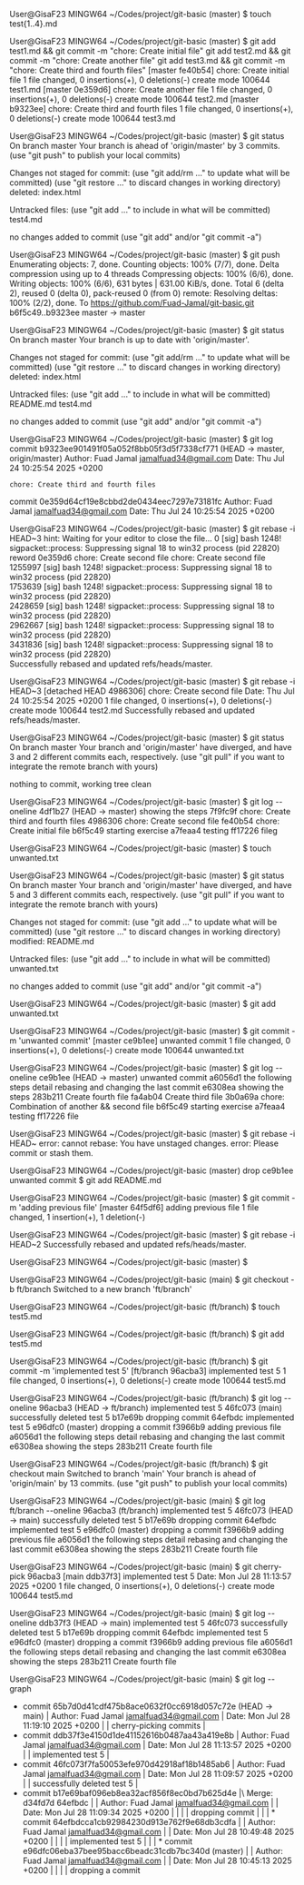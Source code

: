 User@GisaF23 MINGW64 ~/Codes/project/git-basic (master)
$ touch test{1..4}.md

User@GisaF23 MINGW64 ~/Codes/project/git-basic (master)
$ git add test1.md && git commit -m "chore: Create initial file"
git add test2.md && git commit -m "chore: Create another file"
git add test3.md && git commit -m "chore: Create third and fourth files"
[master fe40b54] chore: Create initial file
 1 file changed, 0 insertions(+), 0 deletions(-)
 create mode 100644 test1.md
[master 0e359d6] chore: Create another file
 1 file changed, 0 insertions(+), 0 deletions(-)
 create mode 100644 test2.md
[master b9323ee] chore: Create third and fourth files
 1 file changed, 0 insertions(+), 0 deletions(-)
 create mode 100644 test3.md

User@GisaF23 MINGW64 ~/Codes/project/git-basic (master)
$ git status
On branch master
Your branch is ahead of 'origin/master' by 3 commits.
  (use "git push" to publish your local commits)

Changes not staged for commit:
  (use "git add/rm <file>..." to update what will be committed)
  (use "git restore <file>..." to discard changes in working directory)
        deleted:    index.html

Untracked files:
  (use "git add <file>..." to include in what will be committed)
        test4.md

no changes added to commit (use "git add" and/or "git commit -a")

User@GisaF23 MINGW64 ~/Codes/project/git-basic (master)
$ git push
Enumerating objects: 7, done.
Counting objects: 100% (7/7), done.
Delta compression using up to 4 threads
Compressing objects: 100% (6/6), done.
Writing objects: 100% (6/6), 631 bytes | 631.00 KiB/s, done.
Total 6 (delta 2), reused 0 (delta 0), pack-reused 0 (from 0)
remote: Resolving deltas: 100% (2/2), done.
To https://github.com/Fuad-Jamal/git-basic.git
   b6f5c49..b9323ee  master -> master

User@GisaF23 MINGW64 ~/Codes/project/git-basic (master)
$ git status
On branch master
Your branch is up to date with 'origin/master'.

Changes not staged for commit:
  (use "git add/rm <file>..." to update what will be committed)
  (use "git restore <file>..." to discard changes in working directory)
        deleted:    index.html

Untracked files:
  (use "git add <file>..." to include in what will be committed)
        README.md
        test4.md

no changes added to commit (use "git add" and/or "git commit -a")

User@GisaF23 MINGW64 ~/Codes/project/git-basic (master)
$ git log
commit b9323ee901491f05a052f8bb05f3d5f7338cf771 (HEAD -> master, origin/master)
Author: Fuad Jamal <jamalfuad34@gmail.com>
Date:   Thu Jul 24 10:25:54 2025 +0200

    chore: Create third and fourth files

commit 0e359d64cf19e8cbbd2de0434eec7297e73181fc
Author: Fuad Jamal <jamalfuad34@gmail.com>
Date:   Thu Jul 24 10:25:54 2025 +0200

User@GisaF23 MINGW64 ~/Codes/project/git-basic (master)
$ git rebase -i HEAD~3
hint: Waiting for your editor to close the file...       0 [sig] bash 1248! sigpacket::process: Suppressing signal 18 to win32 process (pid 22820)
reword  0e359d6 chore: Create second file
chore: Create second file
1255997 [sig] bash 1248! sigpacket::process: Suppressing signal 18 to win32 process (pid 22820)        
1753639 [sig] bash 1248! sigpacket::process: Suppressing signal 18 to win32 process (pid 22820)        
2428659 [sig] bash 1248! sigpacket::process: Suppressing signal 18 to win32 process (pid 22820)        
2962667 [sig] bash 1248! sigpacket::process: Suppressing signal 18 to win32 process (pid 22820)        
3431836 [sig] bash 1248! sigpacket::process: Suppressing signal 18 to win32 process (pid 22820)        
Successfully rebased and updated refs/heads/master.

User@GisaF23 MINGW64 ~/Codes/project/git-basic (master)
$ git rebase -i HEAD~3
[detached HEAD 4986306] chore: Create second file
 Date: Thu Jul 24 10:25:54 2025 +0200
 1 file changed, 0 insertions(+), 0 deletions(-)
 create mode 100644 test2.md
Successfully rebased and updated refs/heads/master.

User@GisaF23 MINGW64 ~/Codes/project/git-basic (master)
$ git status
On branch master
Your branch and 'origin/master' have diverged,
and have 3 and 2 different commits each, respectively.
  (use "git pull" if you want to integrate the remote branch with yours)

nothing to commit, working tree clean

User@GisaF23 MINGW64 ~/Codes/project/git-basic (master)
$ git log --oneline
4df1b27 (HEAD -> master) showing the steps
7f9fc9f chore: Create third and fourth files
4986306 chore: Create second file
fe40b54 chore: Create initial file
b6f5c49 starting exercise
a7feaa4 testing
ff17226 fileg


User@GisaF23 MINGW64 ~/Codes/project/git-basic (master)
$ touch unwanted.txt

User@GisaF23 MINGW64 ~/Codes/project/git-basic (master)
$ git status
On branch master
Your branch and 'origin/master' have diverged,
and have 5 and 3 different commits each, respectively.
  (use "git pull" if you want to integrate the remote branch with yours)

Changes not staged for commit:
  (use "git add <file>..." to update what will be committed)
  (use "git restore <file>..." to discard changes in working directory)
        modified:   README.md

Untracked files:
  (use "git add <file>..." to include in what will be committed)
        unwanted.txt

no changes added to commit (use "git add" and/or "git commit -a")

User@GisaF23 MINGW64 ~/Codes/project/git-basic (master)
$ git add unwanted.txt 

User@GisaF23 MINGW64 ~/Codes/project/git-basic (master)
$ git commit -m 'unwanted commit'
[master ce9b1ee] unwanted commit
 1 file changed, 0 insertions(+), 0 deletions(-)
 create mode 100644 unwanted.txt

User@GisaF23 MINGW64 ~/Codes/project/git-basic (master)
$ git log --oneline
ce9b1ee (HEAD -> master) unwanted commit
a6056d1 the following steps detail rebasing and changing the last commit
e6308ea showing the steps
283b211 Create fourth file
fa4ab04 Create third file
3b0a69a chore: Combination of another && second file
b6f5c49 starting exercise
a7feaa4 testing
ff17226 file

User@GisaF23 MINGW64 ~/Codes/project/git-basic (master)
$ git rebase -i HEAD~
error: cannot rebase: You have unstaged changes.
error: Please commit or stash them.

User@GisaF23 MINGW64 ~/Codes/project/git-basic (master)
drop ce9b1ee unwanted commit
$ git add README.md

User@GisaF23 MINGW64 ~/Codes/project/git-basic (master)
$ git commit -m 'adding previous file'
[master 64f5df6] adding previous file
 1 file changed, 1 insertion(+), 1 deletion(-)

User@GisaF23 MINGW64 ~/Codes/project/git-basic (master)
$ git rebase -i HEAD~2
Successfully rebased and updated refs/heads/master.

User@GisaF23 MINGW64 ~/Codes/project/git-basic (master)
$

User@GisaF23 MINGW64 ~/Codes/project/git-basic (main)
$ git checkout -b ft/branch
Switched to a new branch 'ft/branch'

User@GisaF23 MINGW64 ~/Codes/project/git-basic (ft/branch)
$ touch test5.md

User@GisaF23 MINGW64 ~/Codes/project/git-basic (ft/branch)
$ git add test5.md 

User@GisaF23 MINGW64 ~/Codes/project/git-basic (ft/branch)
$ git commit -m 'implemented test 5'
[ft/branch 96acba3] implemented test 5
 1 file changed, 0 insertions(+), 0 deletions(-)
 create mode 100644 test5.md

User@GisaF23 MINGW64 ~/Codes/project/git-basic (ft/branch)
$ git log --oneline
96acba3 (HEAD -> ft/branch) implemented test 5
46fc073 (main) successfully deleted test 5
b17e69b dropping commit
64efbdc implemented test 5
e96dfc0 (master) dropping a commit
f3966b9 adding previous file
a6056d1 the following steps detail rebasing and changing the last commit
e6308ea showing the steps
283b211 Create fourth file

User@GisaF23 MINGW64 ~/Codes/project/git-basic (ft/branch)
$ git checkout main
Switched to branch 'main'
Your branch is ahead of 'origin/main' by 13 commits.
  (use "git push" to publish your local commits)

User@GisaF23 MINGW64 ~/Codes/project/git-basic (main)
$ git log ft/branch --oneline
96acba3 (ft/branch) implemented test 5
46fc073 (HEAD -> main) successfully deleted test 5
b17e69b dropping commit
64efbdc implemented test 5
e96dfc0 (master) dropping a commit
f3966b9 adding previous file
a6056d1 the following steps detail rebasing and changing the last commit
e6308ea showing the steps
283b211 Create fourth file

User@GisaF23 MINGW64 ~/Codes/project/git-basic (main)
$ git cherry-pick 96acba3
[main ddb37f3] implemented test 5
 Date: Mon Jul 28 11:13:57 2025 +0200
 1 file changed, 0 insertions(+), 0 deletions(-)
 create mode 100644 test5.md

User@GisaF23 MINGW64 ~/Codes/project/git-basic (main)
$ git log --oneline
ddb37f3 (HEAD -> main) implemented test 5
46fc073 successfully deleted test 5
b17e69b dropping commit
64efbdc implemented test 5
e96dfc0 (master) dropping a commit
f3966b9 adding previous file
a6056d1 the following steps detail rebasing and changing the last commit
e6308ea showing the steps
283b211 Create fourth file

User@GisaF23 MINGW64 ~/Codes/project/git-basic (main)
$ git log --graph
* commit 65b7d0d41cdf475b8ace0632f0cc6918d057c72e (HEAD -> main)
| Author: Fuad Jamal <jamalfuad34@gmail.com>
| Date:   Mon Jul 28 11:19:10 2025 +0200
|
|     cherry-picking commits
|
* commit ddb37f3e4150d1de41152616b0487aa43a419e8b
| Author: Fuad Jamal <jamalfuad34@gmail.com>
| Date:   Mon Jul 28 11:13:57 2025 +0200
|
|     implemented test 5
|
* commit 46fc073f7fa50053efe970d42918af18b1485ab6
| Author: Fuad Jamal <jamalfuad34@gmail.com>
| Date:   Mon Jul 28 11:09:57 2025 +0200
|
|     successfully deleted test 5
|
*   commit b17e69baf096eb8ea32acf856f8ec0bd7b625d4e
|\  Merge: d34fd7d 64efbdc
| | Author: Fuad Jamal <jamalfuad34@gmail.com>
| | Date:   Mon Jul 28 11:09:34 2025 +0200
| |
| |     dropping commit
| |
| * commit 64efbdcca1cb92984230d913e762f9e68db3cdfa
| | Author: Fuad Jamal <jamalfuad34@gmail.com>
| | Date:   Mon Jul 28 10:49:48 2025 +0200
| |
| |     implemented test 5
| |
| * commit e96dfc06eba37bee95bacc6beadc31cdb7bc340d (master)
| | Author: Fuad Jamal <jamalfuad34@gmail.com>
| | Date:   Mon Jul 28 10:45:13 2025 +0200
| |
| |     dropping a commit